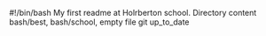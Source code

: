 #!/bin/bash
My first readme at Holrberton school. Directory content bash/best, bash/school, empty file git up_to_date

